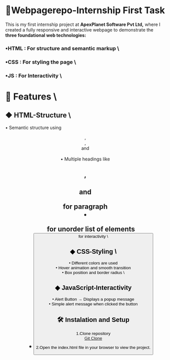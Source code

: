 # 🌟Webpagerepo-Internship First Task

This is my first internship project at **ApexPlanet Software Pvt Ltd,** where I created a fully responsive and interactive webpage to demonstrate the **three foundational web technologies:**

### •HTML : For structure and semantic markup \
### •CSS  : For styling the page \
### •JS   : For Interactivity \

# 🚀 Features \
## ◆ HTML-Structure \
• Semantic structure using <header>,<main>,<div> and <section> \
• Multiple headings like <h1>,<h2> and <p> for paragraph \
• <ul> for unorder list of elements \
• <button> for interactivity \
## ◆ CSS-Styling \
• Different colors are used \
• Hover animation and smooth transition \
• Box position and border radius \
## ◆ JavaScript-Interactivity
• Alert Button → Displays a popup message\
• Simple alert message when clicked the button

# 🛠️ Instalation and Setup

1.Clone repository\
[Git Clone](https://github.com/Amrutha-1519/Webpagerepo.git)

2.Open the index.html file in your browser to view the project.
